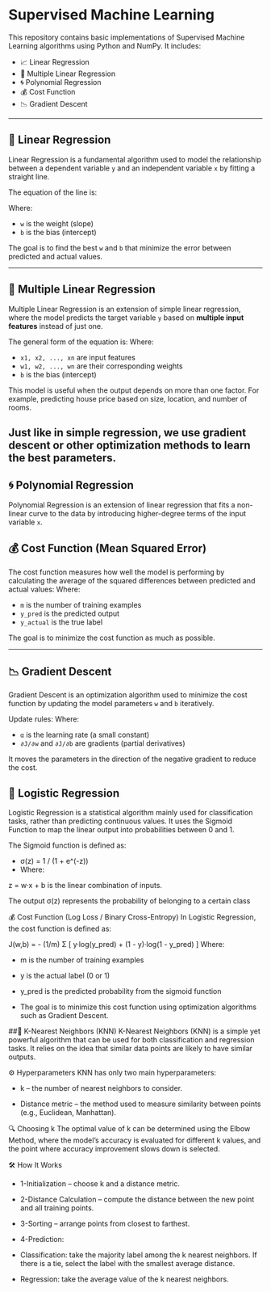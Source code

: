 # Supervised Machine Learning

This repository contains basic implementations of Supervised Machine Learning algorithms using Python and NumPy. It includes:

- 📈 Linear Regression
- 🧮 Multiple Linear Regression
- 🌀 Polynomial Regression
- 💰 Cost Function
- 📉 Gradient Descent

---

## 📘 Linear Regression

Linear Regression is a fundamental algorithm used to model the relationship between a dependent variable `y` and an independent variable `x` by fitting a straight line.

The equation of the line is:


Where:
- `w` is the weight (slope)
- `b` is the bias (intercept)

The goal is to find the best `w` and `b` that minimize the error between predicted and actual values.

---
## 🧮 Multiple Linear Regression

Multiple Linear Regression is an extension of simple linear regression, where the model predicts the target variable `y` based on **multiple input features** instead of just one.

The general form of the equation is:
Where:
- `x1, x2, ..., xn` are input features
- `w1, w2, ..., wn` are their corresponding weights
- `b` is the bias (intercept)

This model is useful when the output depends on more than one factor. For example, predicting house price based on size, location, and number of rooms.

Just like in simple regression, we use gradient descent or other optimization methods to learn the best parameters.
---
## 🌀 Polynomial Regression

Polynomial Regression is an extension of linear regression that fits a non-linear curve to the data by introducing higher-degree terms of the input variable `x`.

## 💰 Cost Function (Mean Squared Error)

The cost function measures how well the model is performing by calculating the average of the squared differences between predicted and actual values:
Where:
- `m` is the number of training examples
- `y_pred` is the predicted output
- `y_actual` is the true label

The goal is to minimize the cost function as much as possible.

---

## 📉 Gradient Descent

Gradient Descent is an optimization algorithm used to minimize the cost function by updating the model parameters `w` and `b` iteratively.

Update rules:
Where:
- `α` is the learning rate (a small constant)
- `∂J/∂w` and `∂J/∂b` are gradients (partial derivatives)

It moves the parameters in the direction of the negative gradient to reduce the cost.

## 🧠 Logistic Regression
Logistic Regression is a statistical algorithm mainly used for classification tasks, rather than predicting continuous values.
It uses the Sigmoid Function to map the linear output into probabilities between 0 and 1.

The Sigmoid function is defined as:
- σ(z) = 1 / (1 + e^(-z))
- Where:

z = w·x + b is the linear combination of inputs.

The output σ(z) represents the probability of belonging to a certain class

💰 Cost Function (Log Loss / Binary Cross-Entropy)
In Logistic Regression, the cost function is defined as:

J(w,b) = - (1/m) Σ [ y·log(y_pred) + (1 - y)·log(1 - y_pred) ]
Where:

- m is the number of training examples

- y is the actual label (0 or 1)

- y_pred is the predicted probability from the sigmoid function

- The goal is to minimize this cost function using optimization algorithms such as Gradient Descent.

##📍 K-Nearest Neighbors (KNN)
K-Nearest Neighbors (KNN) is a simple yet powerful algorithm that can be used for both classification and regression tasks.
It relies on the idea that similar data points are likely to have similar outputs.

⚙️ Hyperparameters
KNN has only two main hyperparameters:

- k – the number of nearest neighbors to consider.

- Distance metric – the method used to measure similarity between points (e.g., Euclidean, Manhattan).

🔍 Choosing k
The optimal value of k can be determined using the Elbow Method, where the model’s accuracy is evaluated for different k values, and the point where accuracy improvement slows down is selected.

🛠 How It Works
- 1-Initialization – choose k and a distance metric.

- 2-Distance Calculation – compute the distance between the new point and all training points.

- 3-Sorting – arrange points from closest to farthest.

- 4-Prediction:
  
- Classification: take the majority label among the k nearest neighbors.
If there is a tie, select the label with the smallest average distance.

- Regression: take the average value of the k nearest neighbors.

